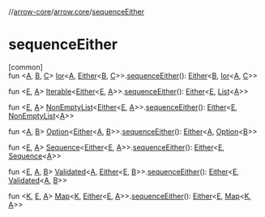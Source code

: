 //[arrow-core](../../index.md)/[arrow.core](index.md)/[sequenceEither](sequence-either.md)

# sequenceEither

[common]\
fun &lt;[A](sequence-either.md), [B](sequence-either.md), [C](sequence-either.md)&gt; [Ior](-ior/index.md)&lt;[A](sequence-either.md), [Either](-either/index.md)&lt;[B](sequence-either.md), [C](sequence-either.md)&gt;&gt;.[sequenceEither](sequence-either.md)(): [Either](-either/index.md)&lt;[B](sequence-either.md), [Ior](-ior/index.md)&lt;[A](sequence-either.md), [C](sequence-either.md)&gt;&gt;

fun &lt;[E](sequence-either.md), [A](sequence-either.md)&gt; [Iterable](https://kotlinlang.org/api/latest/jvm/stdlib/kotlin.collections/-iterable/index.html)&lt;[Either](-either/index.md)&lt;[E](sequence-either.md), [A](sequence-either.md)&gt;&gt;.[sequenceEither](sequence-either.md)(): [Either](-either/index.md)&lt;[E](sequence-either.md), [List](https://kotlinlang.org/api/latest/jvm/stdlib/kotlin.collections/-list/index.html)&lt;[A](sequence-either.md)&gt;&gt;

fun &lt;[E](sequence-either.md), [A](sequence-either.md)&gt; [NonEmptyList](-non-empty-list/index.md)&lt;[Either](-either/index.md)&lt;[E](sequence-either.md), [A](sequence-either.md)&gt;&gt;.[sequenceEither](sequence-either.md)(): [Either](-either/index.md)&lt;[E](sequence-either.md), [NonEmptyList](-non-empty-list/index.md)&lt;[A](sequence-either.md)&gt;&gt;

fun &lt;[A](sequence-either.md), [B](sequence-either.md)&gt; [Option](-option/index.md)&lt;[Either](-either/index.md)&lt;[A](sequence-either.md), [B](sequence-either.md)&gt;&gt;.[sequenceEither](sequence-either.md)(): [Either](-either/index.md)&lt;[A](sequence-either.md), [Option](-option/index.md)&lt;[B](sequence-either.md)&gt;&gt;

fun &lt;[E](sequence-either.md), [A](sequence-either.md)&gt; [Sequence](https://kotlinlang.org/api/latest/jvm/stdlib/kotlin.sequences/-sequence/index.html)&lt;[Either](-either/index.md)&lt;[E](sequence-either.md), [A](sequence-either.md)&gt;&gt;.[sequenceEither](sequence-either.md)(): [Either](-either/index.md)&lt;[E](sequence-either.md), [Sequence](https://kotlinlang.org/api/latest/jvm/stdlib/kotlin.sequences/-sequence/index.html)&lt;[A](sequence-either.md)&gt;&gt;

fun &lt;[E](sequence-either.md), [A](sequence-either.md), [B](sequence-either.md)&gt; [Validated](-validated/index.md)&lt;[A](sequence-either.md), [Either](-either/index.md)&lt;[E](sequence-either.md), [B](sequence-either.md)&gt;&gt;.[sequenceEither](sequence-either.md)(): [Either](-either/index.md)&lt;[E](sequence-either.md), [Validated](-validated/index.md)&lt;[A](sequence-either.md), [B](sequence-either.md)&gt;&gt;

fun &lt;[K](sequence-either.md), [E](sequence-either.md), [A](sequence-either.md)&gt; [Map](https://kotlinlang.org/api/latest/jvm/stdlib/kotlin.collections/-map/index.html)&lt;[K](sequence-either.md), [Either](-either/index.md)&lt;[E](sequence-either.md), [A](sequence-either.md)&gt;&gt;.[sequenceEither](sequence-either.md)(): [Either](-either/index.md)&lt;[E](sequence-either.md), [Map](https://kotlinlang.org/api/latest/jvm/stdlib/kotlin.collections/-map/index.html)&lt;[K](sequence-either.md), [A](sequence-either.md)&gt;&gt;
